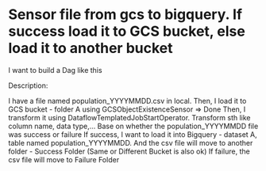 
# Sensor file from gcs to bigquery. If success load it to GCS bucket, else load it to another bucket

I want to build a Dag like this

Description:

I have a file named population_YYYYMMDD.csv in local. Then, I load it to GCS bucket - folder A using GCSObjectExistenceSensor => Done
Then, I transform it using DataflowTemplatedJobStartOperator. Transform sth like column name, data type,...
Base on whether the population_YYYYMMDD file was success or failure
If success, I want to load it into Bigquery - dataset A, table named population_YYYYMMDD. And the csv file will move to another folder - Success Folder (Same or Different Bucket is also ok)
If failure, the csv file will move to Failure Folder


        
